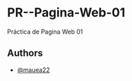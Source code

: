 
# PR--Pagina-Web-01

Práctica de Pagina Web 01


## Authors

- [@mauea22](https://github.com/mauea22)
